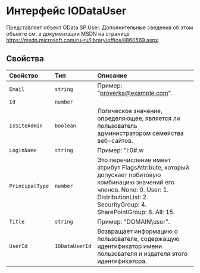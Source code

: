 # <a name="iodatauser-interface"></a>Интерфейс IODataUser







Представляет объект OData SP.User. Дополнительные сведения об этом объекте см. в документации MSDN на странице https://msdn.microsoft.com/ru-ru/library/office/jj860569.aspx.




## <a name="properties"></a>Свойства

| Свойство     | Тип   | Описание|
|:-------------|:-------|:-----------|
|`Email`      | `string` | Пример: "proverka@example.com". |
|`Id`      | `number` |  |
|`IsSiteAdmin`      | `boolean` | Логическое значение, определяющее, является ли пользователь администратором семейства веб-сайтов. |
|`LoginName`      | `string` | Пример: "i:0#.w|domain\user". |
|`PrincipalType`      | `number` | Это перечисление имеет атрибут FlagsAttribute, который допускает побитовую комбинацию значений его членов. None: 0. User: 1. DistributionList: 2. SecurityGroup: 4. SharePointGroup: 8. All: 15. |
|`Title`      | `string` | Пример: "DOMAIN\user". |
|`UserId`      | `IODataUserId` | Возвращает информацию о пользователе, содержащую идентификатор имени пользователя и издателя этого идентификатора. |






